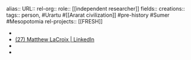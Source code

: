 alias::
URL::
rel-org::
role:: [[independent researcher]]
fields::
creations::
tags:: person, #Urartu #[[Ararat civilization]] #pre-history #Sumer #Mesopotomia
rel-projects:: [[FRESH]]


-
- [(27) Matthew LaCroix | LinkedIn](https://www.linkedin.com/in/matthew-lacroix-586a296a/)
-
-
